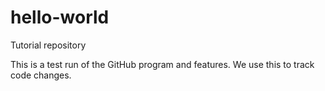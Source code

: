 # hello-world
Tutorial repository

This is a test run of the GitHub program and features.
We use this to track code changes.
